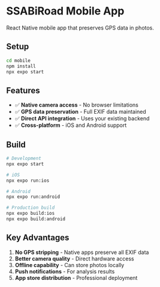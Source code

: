 # SSABiRoad Mobile App

React Native mobile app that preserves GPS data in photos.

## Setup

```bash
cd mobile
npm install
npx expo start
```

## Features

- ✅ **Native camera access** - No browser limitations
- ✅ **GPS data preservation** - Full EXIF data maintained  
- ✅ **Direct API integration** - Uses your existing backend
- ✅ **Cross-platform** - iOS and Android support

## Build

```bash
# Development
npx expo start

# iOS
npx expo run:ios

# Android  
npx expo run:android

# Production build
npx expo build:ios
npx expo build:android
```

## Key Advantages

1. **No GPS stripping** - Native apps preserve all EXIF data
2. **Better camera quality** - Direct hardware access
3. **Offline capability** - Can store photos locally
4. **Push notifications** - For analysis results
5. **App store distribution** - Professional deployment